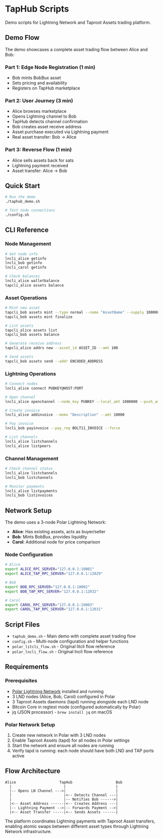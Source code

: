 # TapHub Scripts

Demo scripts for Lightning Network and Taproot Assets trading platform.

## Demo Flow

The demo showcases a complete asset trading flow between Alice and Bob:

### Part 1: Edge Node Registration (1 min)
- Bob mints BobBux asset
- Sets pricing and availability
- Registers on TapHub marketplace

### Part 2: User Journey (3 min)  
- Alice browses marketplace
- Opens Lightning channel to Bob
- TapHub detects channel confirmation
- Bob creates asset receive address
- Asset purchase executed via Lightning payment
- Real asset transfer: Bob → Alice

### Part 3: Reverse Flow (1 min)
- Alice sells assets back for sats
- Lightning payment received
- Asset transfer: Alice → Bob

## Quick Start

```bash
# Run the demo
./taphub_demo.sh

# Test node connections
./config.sh
```

## CLI Reference

### Node Management
```bash
# Get node info
lncli_alice getinfo
lncli_bob getinfo
lncli_carol getinfo

# Check balances
lncli_alice walletbalance
tapcli_alice assets balance
```

### Asset Operations
```bash
# Mint new asset
tapcli_bob assets mint --type normal --name "AssetName" --supply 1000000 --meta_bytes "Description"
tapcli_bob assets mint finalize

# List assets
tapcli_alice assets list
tapcli_bob assets balance

# Generate receive address
tapcli_alice addrs new --asset_id ASSET_ID --amt 100

# Send assets
tapcli_bob assets send --addr ENCODED_ADDRESS
```

### Lightning Operations
```bash
# Connect nodes
lncli_alice connect PUBKEY@HOST:PORT

# Open channel
lncli_alice openchannel --node_key PUBKEY --local_amt 1000000 --push_amt 200000

# Create invoice
lncli_alice addinvoice --memo "Description" --amt 10000

# Pay invoice
lncli_bob payinvoice --pay_req BOLT11_INVOICE --force

# List channels
lncli_alice listchannels
lncli_alice listpeers
```

### Channel Management
```bash
# Check channel status
lncli_alice listchannels
lncli_bob listchannels

# Monitor payments
lncli_alice listpayments
lncli_bob listinvoices
```

## Network Setup

The demo uses a 3-node Polar Lightning Network:

- **Alice**: Has existing assets, acts as buyer/seller
- **Bob**: Mints BobBux, provides liquidity  
- **Carol**: Additional node for price comparison

### Node Configuration
```bash
# Alice
export ALICE_RPC_SERVER="127.0.0.1:10001"
export ALICE_TAP_RPC_SERVER="127.0.0.1:12029"

# Bob  
export BOB_RPC_SERVER="127.0.0.1:10002"
export BOB_TAP_RPC_SERVER="127.0.0.1:12032"

# Carol
export CAROL_RPC_SERVER="127.0.0.1:10003"  
export CAROL_TAP_RPC_SERVER="127.0.0.1:12031"
```

## Script Files

- `taphub_demo.sh` - Main demo with complete asset trading flow
- `config.sh` - Multi-node configuration and helper functions
- `polar_litcli_flow.sh` - Original litcli flow reference
- `polar_lncli_flow.sh` - Original lncli flow reference

## Requirements

### Prerequisites
- [Polar Lightning Network](https://lightningpolar.com/) installed and running
- 3 LND nodes (Alice, Bob, Carol) configured in Polar
- 3 Taproot Assets daemons (tapd) running alongside each LND node
- Bitcoin Core in regtest mode (configured automatically by Polar)
- jq (JSON processor) - `brew install jq` on macOS

### Polar Network Setup
1. Create new network in Polar with 3 LND nodes
2. Enable Taproot Assets (tapd) for all nodes in Polar settings
3. Start the network and ensure all nodes are running
4. Verify tapd is running: each node should have both LND and TAP ports active

## Flow Architecture

```
Alice                    TapHub                    Bob
  |                        |                       |
  |-- Opens LN Channel --->|                       |
  |                        |<-- Detects Channel ---|
  |                        |-- Notifies Bob ------>|
  |<-- Asset Address ------|<-- Creates Address ---|
  |-- Lightning Payment -->|-- Forwards Payment -->|
  |<-- Asset Transfer -----|<-- Sends Assets ------|
```

The platform coordinates Lightning payments with Taproot Asset transfers, enabling atomic swaps between different asset types through Lightning Network infrastructure.